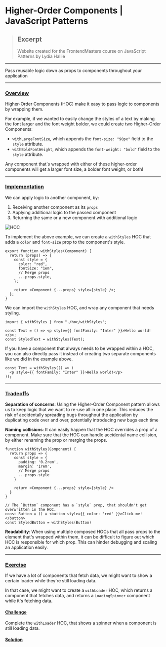 # Higher-Order Components | JavaScript Patterns

> ## Excerpt
> Website created for the FrontendMasters course on JavaScript Patterns by Lydia Hallie

---
Pass reusable logic down as props to components throughout your application

___

### [Overview](https://javascriptpatterns.vercel.app/patterns/react-patterns/conpres#overview)

Higher-Order Components (HOC) make it easy to pass logic to components by wrapping them.

For example, if we wanted to easily change the styles of a text by making the font larger and the font weight bolder, we could create two Higher-Order Components:

-   `withLargeFontSize`, which appends the `font-size: "90px"` field to the `style` attribute.
-   `withBoldFontWeight`, which appends the `font-weight: "bold"` field to the `style` attribute.

Any component that's wrapped with either of these higher-order components will get a larger font size, a bolder font weight, or both!

___

### [Implementation](https://javascriptpatterns.vercel.app/patterns/react-patterns/conpres#implementation)

We can apply logic to another component, by:

1.  Receiving another component as its `props`
2.  Applying additional logic to the passed component
3.  Returning the same or a new component with additional logic

![HOC](https://javascriptpatterns.vercel.app/react-state-patterns/hoc-pattern/1.png)

To implement the above example, we can create a `withStyles` HOC that adds a `color` and `font-size` prop to the component's style.

```
export function withStyles(Component) {
  return (props) => {
    const style = {
      color: "red",
      fontSize: "1em",
      // Merge props
      ...props.style,
    };

    return <Component {...props} style={style} />;
  };
}
```

We can import the `withStyles` HOC, and wrap any component that needs styling.

```
import { withStyles } from "./hoc/withStyles";

const Text = () => <p style={{ fontFamily: "Inter" }}>Hello world!</p>;
const StyledText = withStyles(Text);
```

If you have a component that always needs to be wrapped within a HOC, you can also directly pass it instead of creating two separate components like we did in the example above.

```
const Text = withStyles(() => (
  <p style={{ fontFamily: "Inter" }}>Hello world!</p>
));
```

___

### [Tradeoffs](https://javascriptpatterns.vercel.app/patterns/react-patterns/conpres#tradeoffs)

**Separation of concerns**: Using the Higher-Order Component pattern allows us to keep logic that we want to re-use all in one place. This reduces the risk of accidentally spreading bugs throughout the application by duplicating code over and over, potentially introducing new bugs each time

**Naming collisions**: It can easily happen that the HOC overrides a prop of a component. Make sure that the HOC can handle accidental name collision, by either renaming the prop or merging the props.

```
function withStyles(Component) {
  return props => {
    const style = {
      padding: '0.2rem',
      margin: '1rem',
      // Merge props
      ...props.style
    }

    return <Component {...props} style={style} />
  }
}

// The `Button` component has a `style` prop, that shouldn't get overwritten in the HOC.
const Button = () = <button style={{ color: 'red' }}>Click me!</button>
const StyledButton = withStyles(Button)
```

**Readability**: When using multiple composed HOCs that all pass props to the element that's wrapped within them, it can be difficult to figure out which HOC is responsible for which prop. This can hinder debugging and scaling an application easily.

___

### [Exercise](https://javascriptpatterns.vercel.app/patterns/react-patterns/conpres#exercise)

If we have a lot of components that fetch data, we might want to show a certain loader while they're still loading data.

In that case, we might want to create a `withLoader` HOC, which returns a component that fetches data, and returns a `LoadingSpinner` component while it's fetching data.

#### [Challenge](https://javascriptpatterns.vercel.app/patterns/react-patterns/conpres#challenge)

Complete the `withLoader` HOC, that shows a spinner when a component is still loading data.

#### [Solution](https://javascriptpatterns.vercel.app/patterns/react-patterns/conpres#solution)

